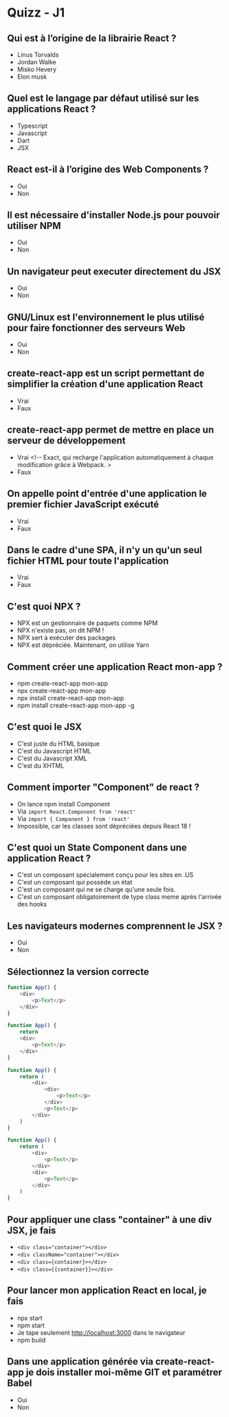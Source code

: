 # Quizz - J1

## Qui est à l’origine de la librairie React ?

- Linus Torvalds <!-- Linus est connu pour être le principal contributeur du noyau Linux -->
- Jordan Walke <!-- Exact -->
- Misko Hevery <!-- Angular -->
- Elon musk <!-- Il ne peut pas tout faire, il est déjà trop occupé à conquérir Mars et développer les énergies renouvelables :)  -->

## Quel est le langage par défaut utilisé sur les applications React ?

- Typescript <!-- Il est possible d’utiliser ce langage mais ce n’est pas le langage par défaut. -->
- Javascript <!-- Même si c’est possible, cela n’est pas recommandé ! -->
- Dart <!-- Non, il s’agit d’un des langages utilisé par Google:) -->
- JSX <!-- Exact -->

## React est-il à l’origine des Web Components ?

- Oui <!-- Et non ! Les web components sont plus anciens et ont été créés par HTML5  -->
- Non  <!-- Exactement les web components ont été créés avec HTML5  -->

## Il est nécessaire d'installer Node.js pour pouvoir utiliser NPM

- Oui <!-- Exact, npm est le package manager (gestionnaire de dépendances) de Node  -->
- Non

## Un navigateur peut executer directement du JSX

- Oui
- Non <!-- Exact, il faut d'abord le transpiler en JavaScript  -->

## GNU/Linux est l'environnement le plus utilisé pour faire fonctionner des serveurs Web

- Oui <!-- Exact, plus de 90% des serveurs Web.  -->
- Non

## create-react-app est un script permettant de simplifier la création d'une application React

- Vrai <!-- Exact, et qui a une configuration optimisée pour le développement et la production (Webpack, Babel etc).  -->
- Faux

## create-react-app permet de mettre en place un serveur de développement

- Vrai <!-- Exact, qui recharge l'application automatiquement à chaque modification grâce à Webpack. >
- Faux

## On appelle point d'entrée d'une application le premier fichier JavaScript exécuté

- Vrai <!-- Exact, c'est celui qui charge tous les autres fichiers. -->
- Faux

## Dans le cadre d'une SPA, il n'y un qu'un seul fichier HTML pour toute l'application

- Vrai <!-- Exactement, d'où le "single page" ou page unique.  -->
- Faux

## C'est quoi NPX ?

- NPX est un gestionnaire de paquets comme NPM
- NPX n'existe pas, on dit NPM !
- NPX sert à exécuter des packages <!-- Excat, 11 - Initialiser une app via create-react-app -->
- NPX est dépréciée. Maintenant, on utilise Yarn

## Comment créer une application React mon-app ?

- npm create-react-app mon-app
- npx create-react-app mon-app <!-- Excat, 11 - Initialiser une app via create-react-app -->
- npx install create-react-app mon-app
- npm install create-react-app mon-app -g

## C'est quoi le JSX

- C'est juste du HTML basique
- C'est du Javascript HTML
- C'est du Javascript XML <!-- Excat, 7 - Initialiser une app via create-react-app -->
- C'est du XHTML

## Comment importer "Component" de react ?

- On lance npm install Component
- Via `import React.Component from 'react'`
- Via `import { Component } from 'react'` <!-- Excat, 17 - Props et State - Partie 1 -->
- Impossible, car les classes sont dépréciées depuis React 18 !

## C'est quoi un State Component dans une application React ?

- C'est un composant spécialement conçu pour les sites en .US
- C'est un composant qui possède un état <!-- Excat, 17 - Props et State - Partie 1 -->
- C'est un composant qui ne se charge qu'une seule fois.
- C'est un composant obligatoirement de type class meme après l'arrivée des hooks

## Les navigateurs modernes comprennent le JSX ?

- Oui
- Non <!-- Excat, 7 - Exercice React aevc CDN -->

## Sélectionnez la version correcte

```js
function App() {
    <div>
        <p>Text</p>
    </div>
}
```

```js
function App() {
    return
    <div>
        <p>Text</p>
    </div>
}
```

```js
function App() {
    return (
        <div>
            <div>
                <p>Text</p>
            </div>
            <p>Text</p>
        </div>
    )
}
```
<!-- Excat, 17 - Props et State - Partie 1 -->

```js
function App() {
    return (
        <div>
            <p>Text</p>
        </div>
        <div>
            <p>Text</p>
        </div>
    )
}
```

## Pour appliquer une class "container" à une div JSX, je fais

- `<div class="container"></div>`
- `<div className="container"></div>` <!-- Excat, 44 - Le CSS dans React -->
- `<div class={container}></div>`
- `<div class={{container}}></div>`

## Pour lancer mon application React en local, je fais

- npx start
- npm start <!-- Excat, 11 - Initialiser une app via create-react-app -->
- Je tape seulement <http://localhost:3000> dans le navigateur
- npm build

## Dans une application générée via create-react-app je dois installer moi-même GIT et paramétrer Babel

- Oui
- Non <!-- Excat, 11 - Initialiser une app via create-react-app -->
